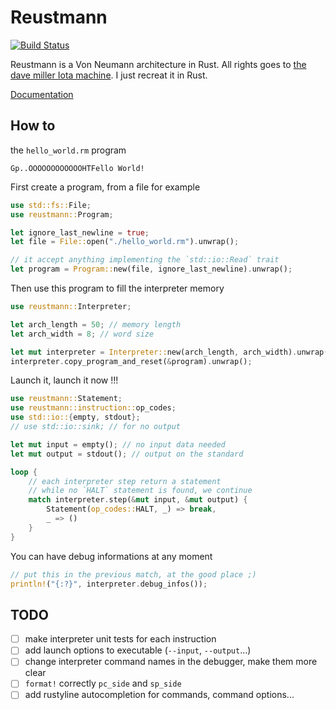 # Reustmann

[![Build Status](https://travis-ci.org/Kerosene2000/Reustmann.svg?branch=master)](https://travis-ci.org/Kerosene2000/Reustmann)

Reustmann is a Von Neumann architecture in Rust.
All rights goes to [the dave miller Iota machine](http://www.millermattson.com/dave/?p=174).
I just recreat it in Rust.

[Documentation](http://Kerosene2000.github.io/reustmann/reustmann/)

## How to

the `hello_world.rm` program
```text
Gp..OOOOOOOOOOOOHTFello World!
```

First create a program, from a file for example
```rust
use std::fs::File;
use reustmann::Program;

let ignore_last_newline = true;
let file = File::open("./hello_world.rm").unwrap();

// it accept anything implementing the `std::io::Read` trait
let program = Program::new(file, ignore_last_newline).unwrap();
```

Then use this program to fill the interpreter memory
```rust
use reustmann::Interpreter;

let arch_length = 50; // memory length
let arch_width = 8; // word size

let mut interpreter = Interpreter::new(arch_length, arch_width).unwrap();
interpreter.copy_program_and_reset(&program).unwrap();
```

Launch it, launch it now !!!
```rust
use reustmann::Statement;
use reustmann::instruction::op_codes;
use std::io::{empty, stdout};
// use std::io::sink; // for no output

let mut input = empty(); // no input data needed
let mut output = stdout(); // output on the standard

loop {
    // each interpreter step return a statement
    // while no `HALT` statement is found, we continue
    match interpreter.step(&mut input, &mut output) {
        Statement(op_codes::HALT, _) => break,
        _ => ()
    }
}
```

You can have debug informations at any moment
```rust
// put this in the previous match, at the good place ;)
println!("{:?}", interpreter.debug_infos());
```


## TODO

* [ ] make interpreter unit tests for each instruction
* [ ] add launch options to executable (`--input`, `--output`...)
* [ ] change interpreter command names in the debugger, make them more clear
* [ ] `format!` correctly `pc_side` and `sp_side`
* [ ] add rustyline autocompletion for commands, command options...
